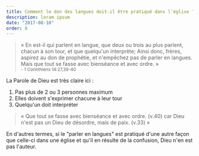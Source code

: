 ```yaml
---
title: Comment le don des langues doit-il être pratiqué dans l'église ?
description: loram ipsum
date: "2017-08-10"
order: 8
---
```


> « En est-il qui parlent en langue, que deux ou trois au plus parlent, chacun à son tour, et que quelqu'un interprète; Ainsi donc, frères, aspirez au don de prophétie, et n'empêchez pas de parler en langues. Mais que tout se fasse avec bienséance et avec ordre. » <br><small>- 1 Corinthiens 14:27,39-40</small>

La Parole de Dieu est très claire ici :

1. Pas plus de 2 ou 3 personnes maximum
2. Elles doivent s'exprimer chacune à leur tour
3. Quelqu'un doit interpréter

> « Que tout se fasse avec bienséance et avec ordre. (v.40) car Dieu n'est pas un Dieu de désordre, mais de paix. (v.33) »

En d'autres termes, si le "parler en langues" est pratiqué d'une autre façon que celle-ci dans une église et qu'il en résulte de la confusion, Dieu n'en est pas l'auteur.